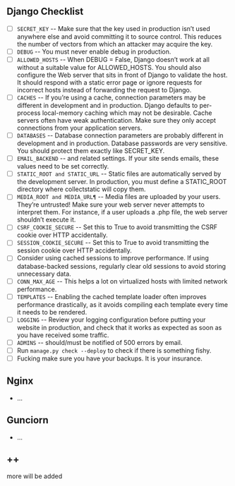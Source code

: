 ## Django Checklist

- [ ] `SECRET_KEY` -- Make sure that the key used in production isn’t used anywhere else and avoid committing it to source control. This reduces the number of vectors from which an attacker may acquire the key.
- [ ] `DEBUG` -- You must never enable debug in production.
- [ ] `ALLOWED_HOSTS` -- When DEBUG = False, Django doesn’t work at all without a suitable value for ALLOWED_HOSTS. You should also configure the Web server that sits in front of Django to validate the host. It should respond with a static error page or ignore requests for incorrect hosts instead of forwarding the request to Django.
- [ ] `CACHES` -- If you’re using a cache, connection parameters may be different in development and in production. Django defaults to per-process local-memory caching which may not be desirable. Cache servers often have weak authentication. Make sure they only accept connections from your application servers.
- [ ] `DATABASES` -- Database connection parameters are probably different in development and in production. Database passwords are very sensitive. You should protect them exactly like SECRET_KEY.
- [ ] `EMAIL_BACKEND` -- and related settings. If your site sends emails, these values need to be set correctly.
- [ ] `STATIC_ROOT and STATIC_URL` -- Static files are automatically served by the development server. In production, you must define a STATIC_ROOT directory where collectstatic will copy them.
- [ ] `MEDIA_ROOT and MEDIA_URL¶` -- Media files are uploaded by your users. They’re untrusted! Make sure your web server never attempts to interpret them. For instance, if a user uploads a .php file, the web server shouldn’t execute it.
- [ ] `CSRF_COOKIE_SECURE` -- Set this to True to avoid transmitting the CSRF cookie over HTTP accidentally.
- [ ] `SESSION_COOKIE_SECURE` -- Set this to True to avoid transmitting the session cookie over HTTP accidentally.
- [ ]  Consider using cached sessions to improve performance. If using database-backed sessions, regularly clear old sessions to avoid storing unnecessary data.
- [ ] `CONN_MAX_AGE` -- This helps a lot on virtualized hosts with limited network performance.
- [ ] `TEMPLATES` -- Enabling the cached template loader often improves performance drastically, as it avoids compiling each template every time it needs to be rendered.
- [ ] `LOGGING` -- Review your logging configuration before putting your website in production, and check that it works as expected as soon as you have received some traffic.
- [ ] `ADMINS` -- should/must be notified of 500 errors by email.
- [ ] Run `manage.py check --deploy` to check if there is something fishy. 
- [ ] Fucking make sure you have your backups. It is your insurance.

## Nginx

- ...

## Gunciorn 

- ...

## ++

more will be added
